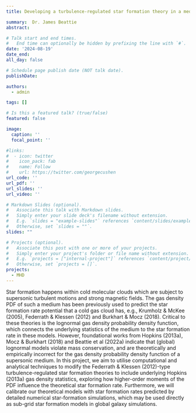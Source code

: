 ```yaml
---
title: Developing a turbulence-regulated star formation theory in a medium with non-lognormal gas density statistics.

summary:  Dr. James Beattie
abstract: 

# Talk start and end times.
#   End time can optionally be hidden by prefixing the line with `#`.
date: '2024-08-19'
date_end: 
all_day: false

# Schedule page publish date (NOT talk date).
publishDate: 

authors:
  - admin

tags: []

# Is this a featured talk? (true/false)
featured: false

image:
  caption: ''
  focal_point: ''

#links:
#  - icon: twitter
#    icon_pack: fab
#    name: Follow
#    url: https://twitter.com/georgecushen
url_code: ''
url_pdf: ''
url_slides: ''
url_video: ''

# Markdown Slides (optional).
#   Associate this talk with Markdown slides.
#   Simply enter your slide deck's filename without extension.
#   E.g. `slides = "example-slides"` references `content/slides/example-slides.md`.
#   Otherwise, set `slides = ""`.
slides: ""

# Projects (optional).
#   Associate this post with one or more of your projects.
#   Simply enter your project's folder or file name without extension.
#   E.g. `projects = ["internal-project"]` references `content/project/deep-learning/index.md`.
#   Otherwise, set `projects = []`.
projects:
  - MHD
---
```


Star formation happens within cold molecular clouds which are subject to supersonic turbulent motions and strong magnetic fields. The gas density PDF of such a medium has been previously used to predict the star formation rate potential that a cold gas cloud has, e.g., Krumholz & McKee (2005), Federrath \& Klessen (2012) and Burkhart & Mocz (2018). Critical to these theories is the lognormal gas density probability density function, which connects the underlying statistics of the medium to the star formation rate in these models. However, foundational works from Hopkins (2013a), Mocz & Burkhart (2018) and Beattie et al (2022a) indicate that (global) lognormal models violate mass conservation, and are theoretically and empirically incorrect for the gas density probability density function of a supersonic medium. In this project, we aim to utilise computational and analytical techniques to modify the Federrath & Klessen (2012)-type turbulence-regulated star formation theories to include underlying Hopkins (2013a) gas density statistics, exploring how higher-order moments of the PDF influence the theoretical star formation rate. Furthermore, we will calibrate our theoretical models with star formation rates predicted by detailed numerical star-formation simulations, which may be used directly as sub-grid star formation models in global galaxy simulations.
